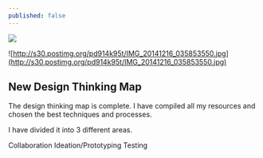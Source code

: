 ```yaml
---
published: false
---
```


![](/)

![http://s30.postimg.org/pd914k95t/IMG_20141216_035853550.jpg](http://s30.postimg.org/pd914k95t/IMG_20141216_035853550.jpg)

## New Design Thinking Map

The design thinking map is complete. I have compiled all my resources and chosen the best techniques and processes. 

I have divided it into 3 different areas.

Collaboration
Ideation/Prototyping
Testing

